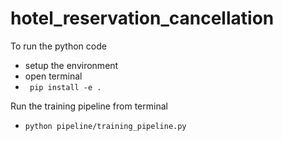 # hotel_reservation_cancellation

To run the python code
  - setup the environment
  - open terminal
  - `  pip install -e . `

Run the training pipeline from terminal
  - `python pipeline/training_pipeline.py`
